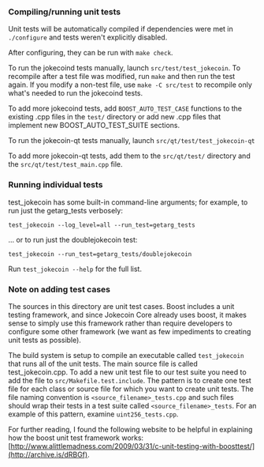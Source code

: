 ### Compiling/running unit tests

Unit tests will be automatically compiled if dependencies were met in `./configure`
and tests weren't explicitly disabled.

After configuring, they can be run with `make check`.

To run the jokecoind tests manually, launch `src/test/test_jokecoin`. To recompile
after a test file was modified, run `make` and then run the test again. If you
modify a non-test file, use `make -C src/test` to recompile only what's needed
to run the jokecoind tests.

To add more jokecoind tests, add `BOOST_AUTO_TEST_CASE` functions to the existing
.cpp files in the `test/` directory or add new .cpp files that
implement new BOOST_AUTO_TEST_SUITE sections.

To run the jokecoin-qt tests manually, launch `src/qt/test/test_jokecoin-qt`

To add more jokecoin-qt tests, add them to the `src/qt/test/` directory and
the `src/qt/test/test_main.cpp` file.

### Running individual tests

test_jokecoin has some built-in command-line arguments; for
example, to run just the getarg_tests verbosely:

    test_jokecoin --log_level=all --run_test=getarg_tests

... or to run just the doublejokecoin test:

    test_jokecoin --run_test=getarg_tests/doublejokecoin

Run `test_jokecoin --help` for the full list.

### Note on adding test cases

The sources in this directory are unit test cases.  Boost includes a
unit testing framework, and since Jokecoin Core already uses boost, it makes
sense to simply use this framework rather than require developers to
configure some other framework (we want as few impediments to creating
unit tests as possible).

The build system is setup to compile an executable called `test_jokecoin`
that runs all of the unit tests.  The main source file is called
test_jokecoin.cpp. To add a new unit test file to our test suite you need
to add the file to `src/Makefile.test.include`. The pattern is to create 
one test file for each class or source file for which you want to create 
unit tests.  The file naming convention is `<source_filename>_tests.cpp` 
and such files should wrap their tests in a test suite 
called `<source_filename>_tests`. For an example of this pattern, 
examine `uint256_tests.cpp`.

For further reading, I found the following website to be helpful in
explaining how the boost unit test framework works:
[http://www.alittlemadness.com/2009/03/31/c-unit-testing-with-boosttest/](http://archive.is/dRBGf).
